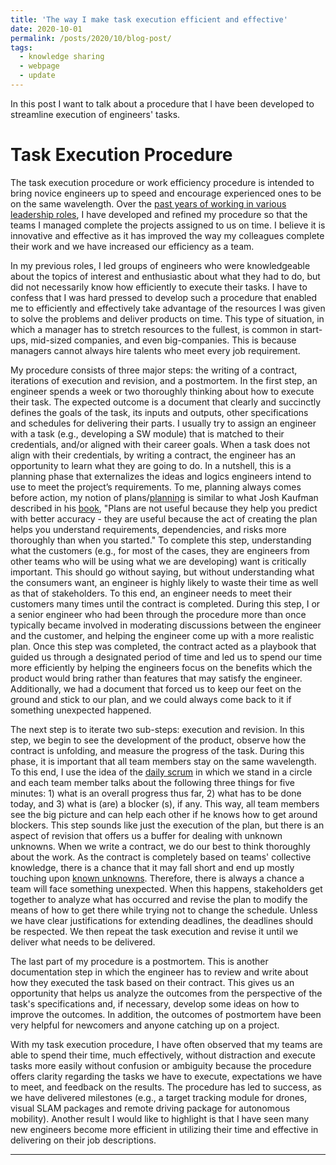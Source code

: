 ```yaml
---
title: 'The way I make task execution efficient and effective'
date: 2020-10-01
permalink: /posts/2020/10/blog-post/
tags:
  - knowledge sharing
  - webpage
  - update
---
```


In this post I want to talk about a procedure that I have been
developed to streamline execution of engineers' tasks.

Task Execution Procedure
======

The task execution procedure or work efficiency procedure is intended
to bring novice engineers up to speed and encourage experienced ones
to be on the same wavelength. Over the [past years of working in
various leadership roles](https://ywseo.github.io/cv/), I have
developed and refined my procedure so that the teams I managed
complete the projects assigned to us on time. I believe it is
innovative and effective as it has improved the way my colleagues
complete their work and we have increased our efficiency as a team.

In my previous roles, I led groups of engineers who were knowledgeable
about the topics of interest and enthusiastic about what they had to
do, but did not necessarily know how efficiently to execute their
tasks. I have to confess that I was hard pressed to develop such a
procedure that enabled me to efficiently and effectively take
advantage of the resources I was given to solve the problems and
deliver products on time. This type of situation, in which a manager
has to stretch resources to the fullest, is common in start-ups,
mid-sized companies, and even big-companies. This is because managers
cannot always hire talents who meet every job requirement.

My procedure consists of three major steps: the writing of a contract,
iterations of execution and revision, and a postmortem. In the first
step, an engineer spends a week or two thoroughly thinking about how
to execute their task. The expected outcome is a document that clearly
and succinctly defines the goals of the task, its inputs and outputs,
other specifications and schedules for delivering their parts. I
usually try to assign an engineer with a task (e.g., developing a SW
module) that is matched to their credentials, and/or aligned with
their career goals. When a task does not align with their credentials,
by writing a contract, the engineer has an opportunity to learn what
they are going to do. In a nutshell, this is a planning phase that
externalizes the ideas and logics engineers intend to use to meet the
project’s requirements. To me, planning always comes before action, my
notion of plans/[planning](https://personalmba.com/planning-fallacy/)
is similar to what Josh Kaufman described in his
[book](https://personalmba.com/), "Plans are not useful because they
help you predict with better accuracy - they are useful because the
act of creating the plan helps you understand requirements,
dependencies, and risks more thoroughly than when you started." To
complete this step, understanding what the customers (e.g., for most
of the cases, they are engineers from other teams who will be using
what we are developing) want is critically important. This should go
without saying, but without understanding what the consumers want, an
engineer is highly likely to waste their time as well as that of
stakeholders. To this end, an engineer needs to meet their customers
many times until the contract is completed. During this step, I or a
senior engineer who had been through the procedure more than once
typically became involved in moderating discussions between the
engineer and the customer, and helping the engineer come up with a
more realistic plan. Once this step was completed, the contract acted
as a playbook that guided us through a designated period of time and
led us to spend our time more efficiently by helping the engineers
focus on the benefits which the product would bring rather than
features that may satisfy the engineer. Additionally, we had a
document that forced us to keep our feet on the ground and stick to
our plan, and we could always come back to it if something unexpected
happened.

The next step is to iterate two sub-steps: execution and revision. In
this step, we begin to see the development of the product, observe how
the contract is unfolding, and measure the progress of the
task. During this phase, it is important that all team members stay on
the same wavelength. To this end, I use the idea of the [daily
scrum](https://sprint.ly/blog/scrum-meeting-best-practices/) in which
we stand in a circle and each team member talks about the following
three things for five minutes: 1) what is an overall progress thus
far, 2) what has to be done today, and 3) what is (are) a blocker (s),
if any. This way, all team members see the big picture and can help
each other if he knows how to get around blockers. This step sounds
like just the execution of the plan, but there is an aspect of
revision that offers us a buffer for dealing with unknown
unknowns. When we write a contract, we do our best to think thoroughly
about the work. As the contract is completely based on teams'
collective knowledge, there is a chance that it may fall short and end
up mostly touching upon [known
unknowns](https://en.wikipedia.org/wiki/There_are_known_knowns). Therefore,
there is always a chance a team will face something unexpected. When
this happens, stakeholders get together to analyze what has occurred
and revise the plan to modify the means of how to get there while
trying not to change the schedule. Unless we have clear justifications
for extending deadlines, the deadlines should be respected. We then
repeat the task execution and revise it until we deliver what needs to
be delivered.

The last part of my procedure is a postmortem. This is another
documentation step in which the engineer has to review and write about
how they executed the task based on their contract. This gives us an
opportunity that helps us analyze the outcomes from the perspective of
the task's specifications and, if necessary, develop some ideas on how
to improve the outcomes. In addition, the outcomes of postmortem have
been very helpful for newcomers and anyone catching up on a project.

With my task execution procedure, I have often observed that my teams
are able to spend their time, much effectively, without distraction
and execute tasks more easily without confusion or ambiguity because
the procedure offers clarity regarding the tasks we have to execute,
expectations we have to meet, and feedback on the results. The
procedure has led to success, as we have delivered milestones (e.g., a
target tracking module for drones, visual SLAM packages and remote
driving package for autonomous mobility). Another result I would like
to highlight is that I have seen many new engineers become more
efficient in utilizing their time and effective in delivering on their
job descriptions.

------
